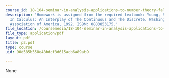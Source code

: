 ```yaml
---
course_id: 18-104-seminar-in-analysis-applications-to-number-theory-fall-2006
description: 'Homework is assigned from the required textbook: Young, Robert M. Excursions
  In Calculus: An Interplay of The Continuous and The Discrete. Washington, DC: Mathematical
  Association of America, 1992. ISBN: 0883853175.'
file_location: /coursemedia/18-104-seminar-in-analysis-applications-to-number-theory-fall-2006/90d585b558e48bdcf3d615acb6a89ab9_p3.pdf
file_type: application/pdf
layout: pdf
title: p3.pdf
type: course
uid: 90d585b558e48bdcf3d615acb6a89ab9

---
```

None